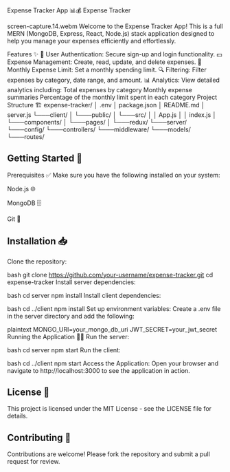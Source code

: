 Expense Tracker App 📊💰
Expense Tracker

 screen-capture.14.webm 
Welcome to the Expense Tracker App! This is a full MERN (MongoDB, Express, React, Node.js) stack application designed to help you manage your expenses efficiently and effortlessly.

Features ✨
🔐 User Authentication: Secure sign-up and login functionality.
💵 Expense Management: Create, read, update, and delete expenses.
📅 Monthly Expense Limit: Set a monthly spending limit.
🔍 Filtering: Filter expenses by category, date range, and amount.
📊 Analytics: View detailed analytics including:
Total expenses by category
Monthly expense summaries
Percentage of the monthly limit spent in each category
Project Structure 🏗️
expense-tracker/
│   .env
│   package.json
│   README.md
│   server.js
└───client/
│   └───public/
│   └───src/
│       │   App.js
│       │   index.js
│       └───components/
│       └───pages/
│       └───redux/
└───server/
    └───config/
    └───controllers/
    └───middleware/
    └───models/
    └───routes/
## Getting Started 🚀
Prerequisites ✅
Make sure you have the following installed on your system:

Node.js 🌐

MongoDB 🗄️

Git 🔧

## Installation 📥
Clone the repository:

bash
git clone https://github.com/your-username/expense-tracker.git
cd expense-tracker
Install server dependencies:

bash
cd server
npm install
Install client dependencies:

bash
cd ../client
npm install
Set up environment variables: Create a .env file in the server directory and add the following:

plaintext
MONGO_URI=your_mongo_db_uri
JWT_SECRET=your_jwt_secret
Running the Application 🏃‍♂️
Run the server:

bash
cd server
npm start
Run the client:

bash
cd ../client
npm start
Access the Application: Open your browser and navigate to http://localhost:3000 to see the application in action.

## License 📄
This project is licensed under the MIT License - see the LICENSE file for details.

## Contributing 🤝
Contributions are welcome! Please fork the repository and submit a pull request for review.
